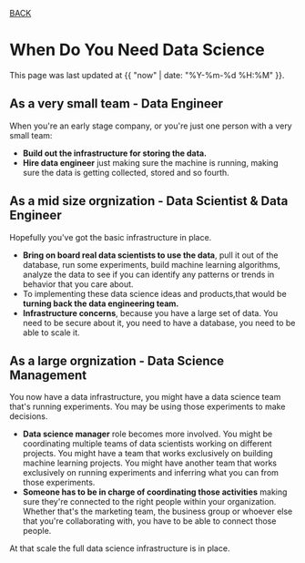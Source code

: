 [BACK](../)

# When Do You Need Data Science
This page was last updated at {{ "now" | date: "%Y-%m-%d %H:%M" }}.
<br>

## As a very small team - Data Engineer
When you're an early stage company, or you're just one person with a very small team:

- **Build out the infrastructure for storing the data.**
- **Hire data engineer** just making sure the machine is running, making sure the data is getting collected, stored and so fourth.

## As a mid size orgnization - Data Scientist & Data Engineer
Hopefully you've got the basic infrastructure in place. 

- **Bring on board real data scientists to use the data**, pull it out of the database, run some experiments, build machine learning algorithms, analyze the data to see if you can identify any patterns or trends in behavior that you care about.
- To implementing these data science ideas and products,that would be **turning back the data engineering team.** 
- **Infrastructure concerns**, because you have a large set of data. You need to be secure about it, you need to have a database, you need to be able to scale it.

## As a large orgnization - Data Science Management
You now have a data infrastructure, you might have a data science team that's running experiments. You may be using those experiments to make decisions. 

- **Data science manager** role becomes more involved. You might be coordinating multiple teams of data scientists working on different projects. You might have a team that works exclusively on building machine learning projects. You might have another team that works exclusively on running experiments and inferring what you can from those experiments. 
- **Someone has to be in charge of coordinating those activities** making sure they're connected to the right people within your organization. Whether that's the marketing team, the business group or whoever else that you're collaborating with, you have to be able to connect those people. 

At that scale the full data science infrastructure is in place.
